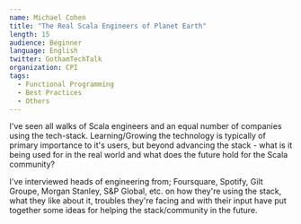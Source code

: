 ```yaml
---
name: Michael Cohen
title: "The Real Scala Engineers of Planet Earth"
length: 15
audience: Beginner
language: English
twitter: GothamTechTalk
organization: CPI
tags:
  - Functional Programming
  - Best Practices
  - Others
---
```

I've seen all walks of Scala engineers and an equal number of companies using the tech-stack. Learning/Growing the technology is typically of primary importance to it's users, but beyond advancing the stack - what is it being used for in the real world and what does the future hold for the Scala community?

I've interviewed heads of engineering from; Foursquare, Spotify, Gilt Groupe, Morgan Stanley, S&P Global, etc. on how they're using the stack, what they like about it, troubles they're facing and with their input have put together some ideas for helping the stack/community in the future.
